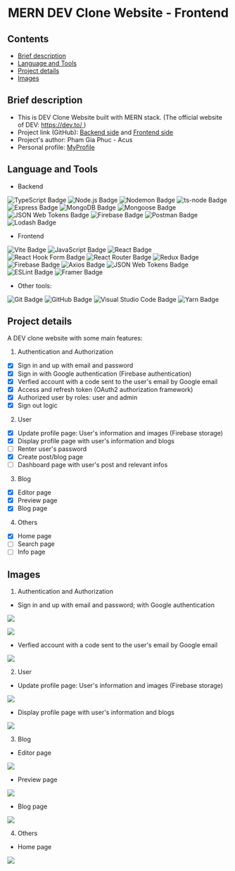 <h1 align="center">MERN DEV Clone Website - Frontend</h1>

## Contents

- [Brief description](#brief-description)
- [Language and Tools](#language-and-tools)
- [Project details](#project-details)
- [Images](#images)

## Brief description

- This is DEV Clone Website built with MERN stack. (The official website of DEV: [https://dev.to/ ](https://dev.to/))
- Project link (GitHub): [Backend side](https://github.com/phamgiaphuc/dev-website-clone-backend) and [Frontend side](https://github.com/phamgiaphuc/dev-website-clone-frontend)
- Project's author: Pham Gia Phuc - Acus
- Personal profile: [MyProfile](https://github.com/phamgiaphuc)

## Language and Tools

- Backend

![TypeScript Badge](https://img.shields.io/badge/TypeScript-3178C6?logo=typescript&logoColor=fff&style=flat)
![Node.js Badge](https://img.shields.io/badge/Node.js-393?logo=nodedotjs&logoColor=fff&style=flat)
![Nodemon Badge](https://img.shields.io/badge/Nodemon-76D04B?logo=nodemon&logoColor=fff&style=flat)
![ts-node Badge](https://img.shields.io/badge/ts--node-3178C6?logo=tsnode&logoColor=fff&style=flat)
![Express Badge](https://img.shields.io/badge/Express-000?logo=express&logoColor=fff&style=flat)
![MongoDB Badge](https://img.shields.io/badge/MongoDB-47A248?logo=mongodb&logoColor=fff&style=flat)
![Mongoose Badge](https://img.shields.io/badge/Mongoose-800?logo=mongoose&logoColor=fff&style=flat)
![JSON Web Tokens Badge](https://img.shields.io/badge/JSON%20Web%20Tokens-000?logo=jsonwebtokens&logoColor=fff&style=flat)
![Firebase Badge](https://img.shields.io/badge/Firebase-FFCA28?logo=firebase&logoColor=000&style=flat)
![Postman Badge](https://img.shields.io/badge/Postman-FF6C37?logo=postman&logoColor=fff&style=flat)
![Lodash Badge](https://img.shields.io/badge/Lodash-3492FF?logo=lodash&logoColor=fff&style=flat)

- Frontend

![Vite Badge](https://img.shields.io/badge/Vite-646CFF?logo=vite&logoColor=fff&style=flat)
![JavaScript Badge](https://img.shields.io/badge/JavaScript-F7DF1E?logo=javascript&logoColor=000&style=flat)
![React Badge](https://img.shields.io/badge/React-61DAFB?logo=react&logoColor=000&style=flat)
![React Hook Form Badge](https://img.shields.io/badge/React%20Hook%20Form-EC5990?logo=reacthookform&logoColor=fff&style=flat)
![React Router Badge](https://img.shields.io/badge/React%20Router-CA4245?logo=reactrouter&logoColor=fff&style=flat)
![Redux Badge](https://img.shields.io/badge/Redux-764ABC?logo=redux&logoColor=fff&style=flat)
![Firebase Badge](https://img.shields.io/badge/Firebase-FFCA28?logo=firebase&logoColor=000&style=flat)
![Axios Badge](https://img.shields.io/badge/Axios-5A29E4?logo=axios&logoColor=fff&style=flat)
![JSON Web Tokens Badge](https://img.shields.io/badge/JSON%20Web%20Tokens-000?logo=jsonwebtokens&logoColor=fff&style=flat)
![ESLint Badge](https://img.shields.io/badge/ESLint-4B32C3?logo=eslint&logoColor=fff&style=flat)
![Framer Badge](https://img.shields.io/badge/Framer-05F?logo=framer&logoColor=fff&style=flat)

- Other tools:

![Git Badge](https://img.shields.io/badge/Git-F05032?logo=git&logoColor=fff&style=flat)
![GitHub Badge](https://img.shields.io/badge/GitHub-181717?logo=github&logoColor=fff&style=flat)
![Visual Studio Code Badge](https://img.shields.io/badge/Visual%20Studio%20Code-007ACC?logo=visualstudiocode&logoColor=fff&style=flat)
![Yarn Badge](https://img.shields.io/badge/Yarn-2C8EBB?logo=yarn&logoColor=fff&style=flat)

## Project details

A DEV clone website with some main features:

1. Authentication and Authorization

- [x] Sign in and up with email and password
- [x] Sign in with Google authentication (Firebase authentication)
- [x] Verfied account with a code sent to the user's email by Google email
- [x] Access and refresh token (OAuth2 authorization framework)
- [x] Authorized user by roles: user and admin
- [x] Sign out logic

2. User

- [x] Update profile page: User's information and images (Firebase storage)
- [x] Display profile page with user's information and blogs
- [ ] Renter user's password
- [x] Create post/blog page
- [ ] Dashboard page with user's post and relevant infos

3. Blog

- [x] Editor page
- [x] Preview page
- [x] Blog page

4. Others

- [x] Home page
- [ ] Search page
- [ ] Info page

## Images

1. Authentication and Authorization

- Sign in and up with email and password; with Google authentication

![](./images/SignInPage.png)

![](./images/SignUpPage.png)

- Verfied account with a code sent to the user's email by Google email

![](./images/VerificationPage.png)

2. User

- Update profile page: User's information and images (Firebase storage)

![](./images/ProfilePage.png)

- Display profile page with user's information and blogs

![](./images/UserPage.png)

3. Blog

- Editor page

![](./images/EditorPage.png)

- Preview page

![](./images/PreviewPage.png)

- Blog page

![](./images/BlogPage.png)

4. Others

- Home page

![](./images/HomePage.png)
